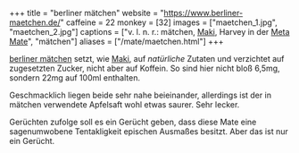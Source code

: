 +++
title = "berliner mätchen"
website = "https://www.berliner-maetchen.de/"
caffeine = 22
monkey = [32]
images = ["maetchen_1.jpg", "maetchen_2.jpg"]
captions = ["v. l. n. r.&colon; mätchen, [Maki](/mate/maki.html), Harvey in der [Meta Mate](/mate/metamate.html)", "mätchen"]
aliases = ["/mate/maetchen.html"]
+++

[berliner mätchen](https://www.berliner-maetchen.de/) setzt, wie
[Maki](/mate/maki.html), auf _natürliche_ Zutaten und verzichtet auf zugesetzten
Zucker, nicht aber auf Koffein. So sind hier nicht bloß 6,5mg, sondern 22mg auf
100ml enthalten.

Geschmacklich liegen beide sehr nahe beieinander, allerdings ist der in mätchen
verwendete Apfelsaft wohl etwas saurer. Sehr lecker.

Gerüchten zufolge soll es ein Gerücht geben, dass diese Mate eine sagenumwobene
Tentakligkeit epischen Ausmaßes besitzt. Aber das ist nur ein Gerücht.
